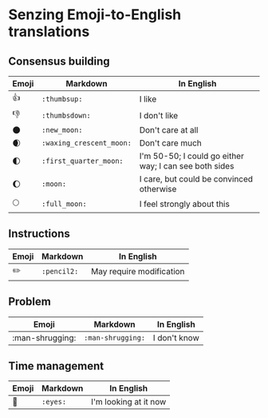 # Senzing Emoji-to-English translations

## Consensus building

| Emoji                  | Markdown                    | In English                       |
|------------------------|-----------------------------|----------------------------------|
| :thumbsup:             | `:thumbsup:`                | I like                           |
| :thumbsdown:           | `:thumbsdown:`              | I don't like                     |
| :new_moon:             | `:new_moon:`                | Don't care at all                |
| :waxing_crescent_moon: | `:waxing_crescent_moon:`    | Don't care much                  |
| :first_quarter_moon:   | `:first_quarter_moon:`      | I'm 50-50;  I could go either way;  I can see both sides |
| :moon:                 | `:moon:`                    | I care, but could be convinced otherwise |
| :full_moon:            | `:full_moon:`               | I feel strongly about this       |

## Instructions

| Emoji                  | Markdown                    | In English                       |
|------------------------|-----------------------------|----------------------------------|
| :pencil2:              | `:pencil2:`                 | May require modification         |


## Problem

| Emoji                  | Markdown                    | In English                       |
|------------------------|-----------------------------|----------------------------------|
| :man-shrugging:        | `:man-shrugging:`           | I don't know                     |

## Time management

| Emoji                  | Markdown                    | In English                       |
|------------------------|-----------------------------|----------------------------------|
| :eyes:                 | `:eyes:`                    | I'm looking at it now            |
